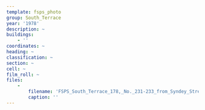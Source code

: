 ```yaml
---
template: fsps_photo
group: South_Terrace
year: '1978'
description: ~
buildings:
    - ''
coordinates: ~
heading: ~
classification: ~
section: ~
cell: ~
film_roll: ~
files:
    -
        filename: 'FSPS_South_Terrace_178,_No._231-233_from_Syndey_Street,_16-5-G_1978.png'
        caption: ''
---
```


